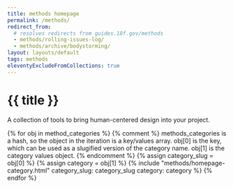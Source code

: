 ```yaml
---
title: methods homepage
permalink: /methods/
redirect_from:
  # resolves redirects from guides.18f.gov/methods
  - methods/rolling-issues-log/
  - methods/archive/bodystorming/
layout: layouts/default
tags: methods
eleventyExcludeFromCollections: true
---
```


<div class="usa-section intro-header">
  <div class="grid-container">
    <h1 class="visually-hidden">
      {{ title }}
    </h1>
    <p class="usa-intro usa-intro--methods no-print">A collection of tools to bring human-centered design into your project.</p>
  </div>
</div>
<div class="usa-section layout--methods">
{% for obj in method_categories %}
  {% comment %}
    methods_categories is a hash, so the object in the iteration is a key/values array.
    obj[0] is the key, which can be used as a slugified version of the category name.
    obj[1] is the category values object.
  {% endcomment %}
  {% assign category_slug = obj[0] %}
  {% assign category = obj[1] %}
  {% include "methods/homepage-category.html" category_slug: category_slug category: category %}
{% endfor %}
</div>
